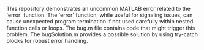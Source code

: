 This repository demonstrates an uncommon MATLAB error related to the 'error' function. The 'error' function, while useful for signaling issues, can cause unexpected program termination if not used carefully within nested function calls or loops. The bug.m file contains code that might trigger this problem. The bugSolution.m provides a possible solution by using try-catch blocks for robust error handling.
